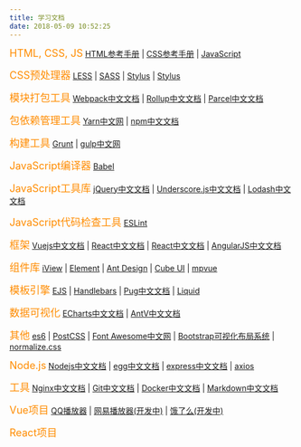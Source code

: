 ```yaml
---
title: 学习文档
date: 2018-05-09 10:52:25
---
```


<font color=Darkorange size=4>HTML, CSS, JS</font>
[HTML参考手册](http://www.w3school.com.cn/tags/index.asp) | [CSS参考手册](http://www.w3school.com.cn/cssref/index.asp) | [JavaScript](http://www.w3school.com.cn/js/js_intro.asp)

<font color=Darkorange size=4>CSS预处理器</font>
[LESS](http://www.bootcss.com/p/lesscss/#synopsis) | [SASS](https://www.sasscss.com/) | [Stylus](https://stylus.bootcss.com/) | [Stylus](http://www.zhangxinxu.com/jq/stylus/)

<font color=Darkorange size=4>模块打包工具</font>
[Webpack中文文档](https://doc.webpack-china.org/concepts/) | [Rollup中文文档](http://www.rollupjs.com/) | [Parcel中文文档](https://www.parceljs.cn/)

<font color=Darkorange size=4>包依赖管理工具</font>
[Yarn中文网](https://yarn.bootcss.com/) | [npm中文文档](https://www.npmjs.com.cn/)

<font color=Darkorange size=4>构建工具</font>
[Grunt](https://gruntjs.com/) | [gulp中文网](https://www.gulpjs.com.cn/)

<font color=Darkorange size=4>JavaScript编译器</font>
[Babel](https://babel.bootcss.com/)

<font color=Darkorange size=4>JavaScript工具库</font>
[jQuery中文文档](https://www.jquery123.com/) | [Underscore.js中文文档](http://www.bootcss.com/p/underscore/) | [Lodash中文文档](https://www.lodashjs.com/)

<font color=Darkorange size=4>JavaScript代码检查工具</font>
[ESLint](https://eslint.bootcss.com/)

<font color=Darkorange size=4>框架</font>
[Vuejs中文文档](https://cn.vuejs.org/v2/api/) | [React中文文档](https://www.reactjscn.com/) | [React中文文档](https://www.reactjscn.com/) | [AngularJS中文文档](http://www.angularjs.net.cn/)

<font color=Darkorange size=4>组件库</font>
[iView](https://www.iviewui.com/) | [Element](http://element-cn.eleme.io/#/zh-CN) | [Ant Design](https://ant.design/index-cn) | [Cube UI](https://didi.github.io/cube-ui/#/zh-CN) | [mpvue](http://mpvue.com/)

<font color=Darkorange size=4>模板引擎</font>
[EJS](https://ejs.bootcss.com/) | [Handlebars](https://handlebars.bootcss.com/) | [Pug中文文档](https://pug.bootcss.com) | [Liquid](https://liquid.bootcss.com/)

<font color=Darkorange size=4>数据可视化</font>
[ECharts中文文档](http://echarts.baidu.com/index.html) | [AntV中文文档](https://antv.alipay.com/zh-cn/index.html)

<font color=Darkorange size=4>其他</font>
[es6](https://es6.upcwangying.com/) | [PostCSS](https://www.postcss.com.cn/) | [Font Awesome中文网](http://www.fontawesome.com.cn/faicons/) | [Bootstrap可视化布局系统](http://www.bootcss.com/p/layoutit/) | [normalize.css](https://github.com/necolas/normalize.css/)

<font color=Darkorange size=4>Node.js</font>
[Nodejs中文文档](http://nodejs.cn/api/) | [egg中文文档](https://eggjs.org/zh-cn/index.html) | [express中文文档](http://expressjs.com/zh-cn/) | [axios](https://github.com/axios/axios)

<font color=Darkorange size=4>工具</font>
[Nginx中文文档](http://www.nginx.cn/doc/) | [Git中文文档](https://git-scm.com/book/zh/v2) | [Docker中文文档](https://docs.docker-cn.com/) | [Markdown中文文档](http://www.markdown.cn/)

<font color=Darkorange size=4>Vue项目</font>
[QQ播放器](https://music.upcwangying.com/) | [网易播放器(开发中)](https://netease.upcwangying.com/) | [饿了么(开发中)](https://eleme.upcwangying.com/)

<font color=Darkorange size=4>React项目</font>